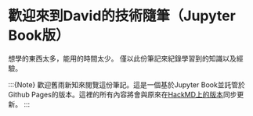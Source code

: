 # 歡迎來到David的技術隨筆（Jupyter Book版）


想學的東西太多，能用的時間太少。
僅以此份筆記來紀錄學習到的知識以及經驗。

:::{Note}
歡迎舊雨新知來閱覽這份筆記。這是一個基於Jupyter Book並託管於Github Pages的版本。這裡的所有內容將會與原來在[HackMD上的版本](https://hackmd.io/@davidho9713/technique_note)同步更新。
:::
